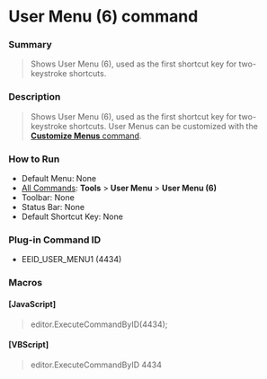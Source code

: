 # User Menu (6) command

### Summary

> Shows User Menu (6), used as the first shortcut key for two-keystroke
> shortcuts.

### Description

> Shows User Menu (6), used as the first shortcut key for two-keystroke
> shortcuts. User Menus can be customized with the [**Customize Menus** command](customize_menu).

### How to Run

- Default Menu: None
- [All Commands](all_commands): **Tools** >
**User Menu** \> **User Menu (6)**
- Toolbar: None
- Status Bar: None
- Default Shortcut Key: None

### Plug-in Command ID

- EEID\_USER\_MENU1 (4434)

### Macros

#### \[JavaScript\]

> editor.ExecuteCommandByID(4434);

#### \[VBScript\]

> editor.ExecuteCommandByID 4434
